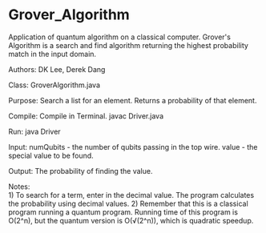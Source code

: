 # Grover_Algorithm
Application of quantum algorithm on a classical computer. Grover's Algorithm is a search and find algorithm returning the highest probability match in the input domain.

Authors:	DK Lee, Derek Dang

Class: 		GroverAlgorithm.java

Purpose:	Search a list for an element. Returns a probability of that element.

Compile:	Compile in Terminal.
			javac Driver.java

Run:		java Driver	

Input:		numQubits - the number of qubits passing in the top wire.
		    value - the special value to be found.

Output:         The probability of finding the value.

Notes:	
	1)	To search for a term, enter in the decimal value. The program
		calculates the probability using decimal values.
        2)      Remember that this is a classical program running a quantum
                program. Running time of this program is O(2^n), but the quantum
                version is O(√(2^n)), which is quadratic speedup.
